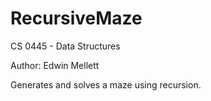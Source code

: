 # RecursiveMaze

CS 0445 - Data Structures

Author: Edwin Mellett

Generates and solves a maze using recursion.
